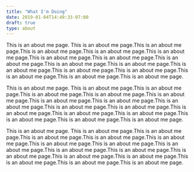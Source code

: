 ```yaml
---
title: "What I'm Doing"
date: 2019-01-04T14:49:33-07:00
draft: true
type: about
---
```


This is an about me page. This is an about me page.This is an about me page.This is an about me page.This is an about me page.This is an about me page.This is an about me page.This is an about me page.This is an about me page.This is an about me page.This is an about me page.This is an about me page.This is an about me page.This is an about me page.This is an about me page.This is an about me page.This is an about me page.

This is an about me page. This is an about me page.This is an about me page.This is an about me page.This is an about me page.This is an about me page.This is an about me page.This is an about me page.This is an about me page.This is an about me page.This is an about me page.This is an about me page.This is an about me page.This is an about me page.This is an about me page.This is an about me page.This is an about me page.

This is an about me page. This is an about me page.This is an about me page.This is an about me page.This is an about me page.This is an about me page.This is an about me page.This is an about me page.This is an about me page.This is an about me page.This is an about me page.This is an about me page.This is an about me page.This is an about me page.This is an about me page.This is an about me page.This is an about me page.
